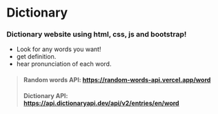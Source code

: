 # Dictionary
### Dictionary website using html, css, js and bootstrap!

* Look for any words you want!
* get definition.
* hear pronunciation of each word.

> #### Random words API: https://random-words-api.vercel.app/word
> #### Dictionary API: https://api.dictionaryapi.dev/api/v2/entries/en/word
